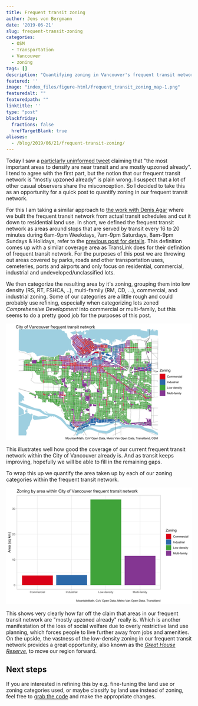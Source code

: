 ```yaml
---
title: Frequent transit zoning
author: Jens von Bergmann
date: '2019-06-21'
slug: frequent-transit-zoning
categories:
  - OSM
  - Transportation
  - Vancouver
  - zoning
tags: []
description: "Quantifying zoning in Vancouver's frequent transit network."
featured: ''
image: "index_files/figure-html/frequent_transit_zoning_map-1.png"
featuredalt: ""
featuredpath: ""
linktitle: ''
type: "post"
blackfriday:
  fractions: false
  hrefTargetBlank: true
aliases:
  - /blog/2019/06/21/frequent-transit-zoning/
---
```









Today I saw a [particlarly uninformed tweet](https://twitter.com/paulgfinch/status/1142053136644751362?s=21) claiming that "the most important areas to densify are near transit and are mostly upzoned already". I tend to agree with the first part, but the notion that our frequent transit network is "mostly upzoned already" is plain wrong. I suspect that a lot of other casual observers share the misconception. So I decided to take this as an opportunity for a quick post to quantify zoning in our frequent transit network.

For this I am taking a similar approach to [the work with Denis Agar](https://doodles.mountainmath.ca/blog/2019/02/21/planned-displacement/) where we built the frequent transit network from actual transit schedules and cut it down to residential land use. In short, we defined the frequent transit network as areas around stops that are served by transit every 16 to 20 minutes during 6am-9pm Weekdays, 7am-9pm Saturdays, 8am-9pm Sundays & Holidays, refer to the [previous post for details](https://doodles.mountainmath.ca/blog/2019/02/21/planned-displacement/). This definition comes up with a similar coverage area as TransLink does for their definition of frequent transit network. For the purposes of this post we are throwing out areas covered by parks, roads and other transportation uses, cemeteries, ports and airports and only focus on residential, commercial, industrial and undeveloped/unclassified lots.



We then categorize the resulting area by it's zoning, grouping them into low density (RS, RT, FSHCA, ..), multi-family (RM, CD, ...), commercial, and industrial zoning. Some of our categories are a little rough and could probably use refining, especially when categorizing lots zoned *Comprehensive Development* into commercial or multi-family, but this seems to do a pretty good job for the purposes of this post.






<img src="index_files/figure-html/frequent_transit_zoning_map-1.png" width="768" />

This illustrates well how good the coverage of our current frequent transit network within the City of Vancouver already is. And as transit keeps improving, hopefully we will be able to fill in the remaining gaps.

To wrap this up we quantify the area taken up by each of our zoning categories within the frequent transit network.

<img src="index_files/figure-html/unnamed-chunk-3-1.png" width="768" />

This shows very clearly how far off the claim that areas in our frequent transit network are "mostly upzoned already" really is. Which is another manifestation of the loss of social welfare due to overly restrictive land use planning, which forces people to live further away from jobs and amenities. On the upside, the vastness of the low-density zoning in our frequent transit network provides a great opportunity, also known as the [*Great House Reserve*](https://shop.bookstore.ubc.ca/p-88146-death-and-life-of-the-single-family-house-lessons-from-vancouver-on-building-a-livable-city.aspx), to move our region forward.

## Next steps
If you are interested in refining this by e.g. fine-tuning the land use or zoning categories used, or maybe classify by land use instead of zoning, feel free to [grab the code](https://github.com/mountainMath/doodles/blob/master/content/posts/2019-06-21-frequent-transit-zoning.Rmarkdown) and make the appropriate changes.

